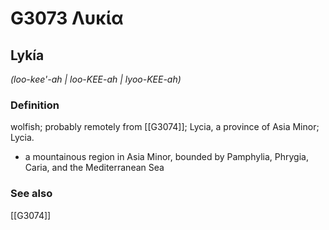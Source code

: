 # G3073 Λυκία

## Lykía

_(loo-kee'-ah | loo-KEE-ah | lyoo-KEE-ah)_

### Definition

wolfish; probably remotely from [[G3074]]; Lycia, a province of Asia Minor; Lycia.

- a mountainous region in Asia Minor, bounded by Pamphylia, Phrygia, Caria, and the Mediterranean Sea

### See also

[[G3074]]

